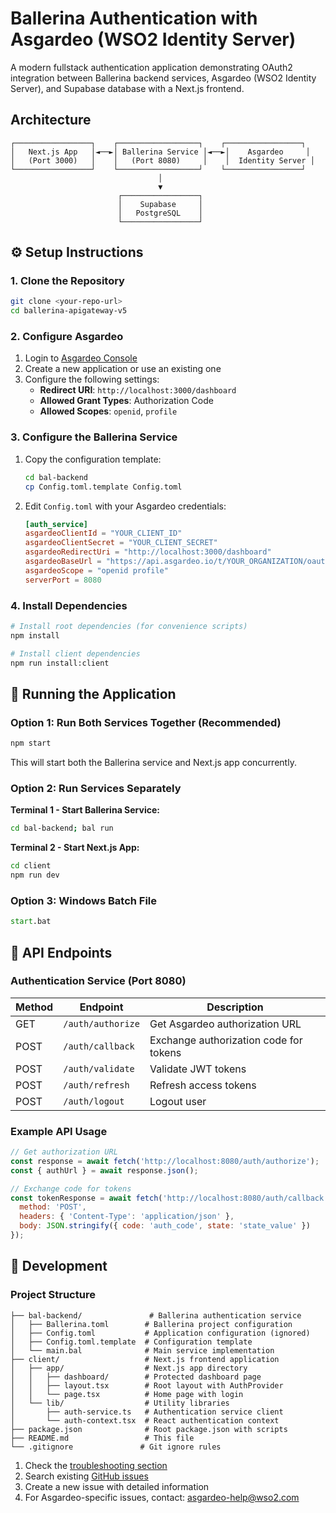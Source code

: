 #  Ballerina Authentication with Asgardeo (WSO2 Identity Server)

A modern fullstack authentication application demonstrating OAuth2 integration between Ballerina backend services, Asgardeo (WSO2 Identity Server), and Supabase database with a Next.js frontend.

##  Architecture

```
┌─────────────────┐    ┌──────────────────┐    ┌─────────────────┐
│   Next.js App   │◄──►│ Ballerina Service │◄──►│    Asgardeo     │
│   (Port 3000)   │    │   (Port 8080)     │    │  Identity Server │
└─────────────────┘    └──────────────────┘    └─────────────────┘
                                 │
                                 ▼
                        ┌─────────────────┐
                        │    Supabase     │
                        │   PostgreSQL    │
                        └─────────────────┘
```



## ⚙️ Setup Instructions

### 1. Clone the Repository

```bash
git clone <your-repo-url>
cd ballerina-apigateway-v5
```

### 2. Configure Asgardeo

1. Login to [Asgardeo Console](https://console.asgardeo.io)
2. Create a new application or use an existing one
3. Configure the following settings:
   - **Redirect URI**: `http://localhost:3000/dashboard`
   - **Allowed Grant Types**: Authorization Code
   - **Allowed Scopes**: `openid`, `profile`

### 3. Configure the Ballerina Service

1. Copy the configuration template:
   ```bash
   cd bal-backend
   cp Config.toml.template Config.toml
   ```

2. Edit `Config.toml` with your Asgardeo credentials:
   ```toml
   [auth_service]
   asgardeoClientId = "YOUR_CLIENT_ID"
   asgardeoClientSecret = "YOUR_CLIENT_SECRET"
   asgardeoRedirectUri = "http://localhost:3000/dashboard"
   asgardeoBaseUrl = "https://api.asgardeo.io/t/YOUR_ORGANIZATION/oauth2"
   asgardeoScope = "openid profile"
   serverPort = 8080
   ```

### 4. Install Dependencies

```bash
# Install root dependencies (for convenience scripts)
npm install

# Install client dependencies
npm run install:client
```

## 🚦 Running the Application

### Option 1: Run Both Services Together (Recommended)

```bash
npm start
```

This will start both the Ballerina service and Next.js app concurrently.

### Option 2: Run Services Separately

**Terminal 1 - Start Ballerina Service:**
```bash
cd bal-backend; bal run
```

**Terminal 2 - Start Next.js App:**
```bash
cd client
npm run dev
```

### Option 3: Windows Batch File

```cmd
start.bat
```

## 📡 API Endpoints

### Authentication Service (Port 8080)

| Method | Endpoint | Description |
|--------|----------|-------------|
| GET | `/auth/authorize` | Get Asgardeo authorization URL |
| POST | `/auth/callback` | Exchange authorization code for tokens |
| POST | `/auth/validate` | Validate JWT tokens |
| POST | `/auth/refresh` | Refresh access tokens |
| POST | `/auth/logout` | Logout user |

### Example API Usage

```javascript
// Get authorization URL
const response = await fetch('http://localhost:8080/auth/authorize');
const { authUrl } = await response.json();

// Exchange code for tokens
const tokenResponse = await fetch('http://localhost:8080/auth/callback', {
  method: 'POST',
  headers: { 'Content-Type': 'application/json' },
  body: JSON.stringify({ code: 'auth_code', state: 'state_value' })
});
```

## 🔧 Development

### Project Structure

```
├── bal-backend/               # Ballerina authentication service
│   ├── Ballerina.toml        # Ballerina project configuration
│   ├── Config.toml           # Application configuration (ignored)
│   ├── Config.toml.template  # Configuration template
│   └── main.bal              # Main service implementation
├── client/                   # Next.js frontend application
│   ├── app/                  # Next.js app directory
│   │   ├── dashboard/        # Protected dashboard page
│   │   ├── layout.tsx        # Root layout with AuthProvider
│   │   └── page.tsx          # Home page with login
│   └── lib/                  # Utility libraries
│       ├── auth-service.ts   # Authentication service client
│       └── auth-context.tsx  # React authentication context
├── package.json              # Root package.json with scripts
├── README.md                 # This file
└── .gitignore               # Git ignore rules
```

1. Check the [troubleshooting section](#-troubleshooting)
2. Search existing [GitHub issues](https://github.com/your-username/your-repo/issues)
3. Create a new issue with detailed information
4. For Asgardeo-specific issues, contact: asgardeo-help@wso2.com


